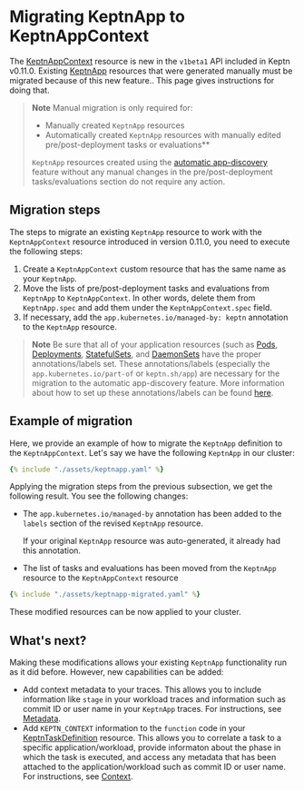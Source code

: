 # Migrating KeptnApp to KeptnAppContext

The
[KeptnAppContext](../../reference/crd-reference/appcontext.md)
resource is new in the `v1beta1` API included in Keptn v0.11.0.
Existing
[KeptnApp](../../reference/crd-reference/app.md)
resources that were generated manually must be migrated
because of this new feature..
This page gives instructions for doing that.

> **Note**
> Manual migration is only required for:
>
> * Manually created `KeptnApp` resources
> * Automatically created `KeptnApp` resources with
>   manually edited pre/post-deployment tasks or evaluations**
>
> `KeptnApp` resources created using the
> [automatic app-discovery](../../guides/auto-app-discovery.md)
> feature without any manual changes in the pre/post-deployment
> tasks/evaluations section do not require any action.

## Migration steps

The steps to migrate an existing `KeptnApp` resource
to work with the `KeptnAppContext` resource introduced in version 0.11.0,
you need to execute the following steps:

1. Create a `KeptnAppContext` custom resource
   that has the same name as your `KeptnApp`.
2. Move the lists of pre/post-deployment tasks and evaluations
   from `KeptnApp` to `KeptnAppContext`.
   In other words, delete them from `KeptnApp.spec`
   and add them under the `KeptnAppContext.spec` field.
3. If necessary, add the `app.kubernetes.io/managed-by: keptn` annotation
   to the `KeptnApp` resource.

> **Note**
Be sure that all of your application resources
(such as
[Pods](https://kubernetes.io/docs/concepts/workloads/pods/),
[Deployments](https://kubernetes.io/docs/concepts/workloads/controllers/deployment/),
[StatefulSets](https://kubernetes.io/docs/concepts/workloads/controllers/statefulset/),
and
[DaemonSets](https://kubernetes.io/docs/concepts/workloads/controllers/daemonset/)
have the proper annotations/labels set.
These annotations/labels (especially the
`app.kubernetes.io/part-of` or `keptn.sh/app`)
are necessary for the migration to the
automatic app-discovery feature.
More information about how to set up these annotations/labels
can be found [here](../../guides/integrate.md#basic-annotations).

## Example of migration

Here, we provide an example of how to
migrate the `KeptnApp` definition to the `KeptnAppContext`.
Let's say we have the following `KeptnApp` in our cluster:

```yaml
{% include "./assets/keptnapp.yaml" %}
```

Applying the migration steps from the previous subsection,
we get the following result.
You see the following changes:

* The `app.kubernetes.io/managed-by` annotation
  has been added to the `labels` section of the revised `KeptnApp` resource.

     If your original `KeptnApp` resource was auto-generated,
     it already had this annotation.

* The list of tasks and evaluations
has been moved from the `KeptnApp` resource
to the `KeptnAppContext` resource

```yaml
{% include "./assets/keptnapp-migrated.yaml" %}
```

These modified resources can be now applied to your cluster.

## What's next?

Making these modifications allows your existing `KeptnApp` functionality
run as it did before.
However, new capabilities can be added:

* Add context metadata to your traces.
  This allows you to include information like `stage` in your workload traces
  and information such as commit ID or user name
  in your `KeptnApp` traces.
  For instructions, see
  [Metadata](../../guides/metadata.md).
* Add `KEPTN_CONTEXT` information to the `function` code in your
  [KeptnTaskDefinition](../../reference/crd-reference/taskdefinition.md)
  resource.
  This allows you to correlate a task to a specific application/workload,
  provide informaton about the phase in which the task is executed,
  and access any metadata that has been attached to the application/workload
  such as commit ID or user name.
  For instructions, see
  [Context](../../guides/tasks#context).
  